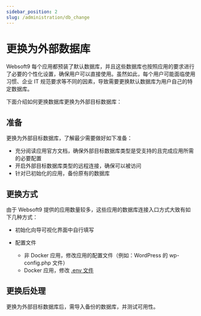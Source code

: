 ```yaml
---
sidebar_position: 2
slug: /administration/db_change
---
```


# 更换为外部数据库

Websoft9 每个应用都预装了默认数据库，并且这些数据库也按照应用的要求进行了必要的个性化设置，确保用户可以直接使用。虽然如此，每个用户可能面临使用习惯、企业 IT 规范要求等不同的因素，导致需要更换默认数据库为用户自己的特定数据库。  

下面介绍如何更换数据库更换为外部目标数据库：  

## 准备

更换为外部目标数据库，了解最少需要做好如下准备：

* 充分阅读应用官方文档，确保外部目标数据库类型是受支持的且完成应用所需的必要配置
* 开启外部目标数据库类型的远程连接，确保可以被访问
* 针对已初始化的应用，备份原有的数据库

## 更换方式

由于 Websoft9 提供的应用数量较多，这些应用的数据库连接入口方式大致有如下几种方式：

* 初始化向导可视化界面中自行填写

* 配置文件

   - 非 Docker 应用，修改应用的配置文件（例如：WordPress 的 wp-config.php 文件）
   - Docker 应用，修改 [.env 文件](../setup/parameter)


## 更换后处理

更换为外部目标数据库后，需导入备份的数据库，并测试可用性。  




